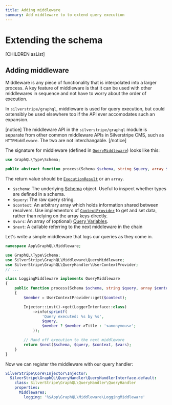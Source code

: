```yaml
---
title: Adding middleware
summary: Add middleware to to extend query execution
---
```

# Extending the schema

[CHILDREN asList]

## Adding middleware

Middleware is any piece of functionality that is interpolated into
a larger process. A key feature of middleware is that it can be used
with other middlewares in sequence and not have to worry about the order
of execution.

In `silverstripe/graphql`, middleware is used for query execution,
but could ostensibly be used elsewhere too if the API ever accomodates
such an expansion.

[notice]
The middleware API in the `silverstripe/graphql` module is separate from other common middleware
APIs in Silverstripe CMS, such as `HTTPMiddleware`. The two are not interchangable.
[/notice]

The signature for middleware (defined in [`QueryMiddleware`](api:SilverStripe\GraphQL\Middleware\QueryMiddleware)) looks like this:

```php
use GraphQL\Type\Schema;

public abstract function process(Schema $schema, string $query, array $context, array $vars, callable $next);
```

The return value should be [`ExecutionResult`](api:GraphQL\Executor\ExecutionResult) or an `array`.

- `$schema`: The underlying [Schema](https://webonyx.github.io/graphql-php/schema-definition/) object.
  Useful to inspect whether types are defined in a schema.
- `$query`: The raw query string.
- `$context`: An arbitrary array which holds information shared between resolvers.
  Use implementors of [`ContextProvider`](api:SilverStripe\GraphQL\Schema\Interfaces\ContextProvider) to get and set
  data, rather than relying on the array keys directly.
- `$vars`: An array of (optional) [Query Variables](https://graphql.org/learn/queries/#variables).
- `$next`: A callable referring to the next middleware in the chain

Let's write a simple middleware that logs our queries as they come in.

```php
namespace App\GraphQL\Middleware;

use GraphQL\Type\Schema;
use SilverStripe\GraphQL\Middleware\QueryMiddleware;
use SilverStripe\GraphQL\QueryHandler\UserContextProvider;
// ...

class LoggingMiddleware implements QueryMiddleware
{
    public function process(Schema $schema, string $query, array $context, array $vars, callable $next)
    {
        $member = UserContextProvider::get($context);

        Injector::inst()->get(LoggerInterface::class)
            ->info(sprintf(
                'Query executed: %s by %s',
                $query,
                $member ? $member->Title : '<anonymous>';
            ));

        // Hand off execution to the next middleware
        return $next($schema, $query, $context, $vars);
    }
}
```

Now we can register the middleware with our query handler:

```yml
SilverStripe\Core\Injector\Injector:
  SilverStripe\GraphQL\QueryHandler\QueryHandlerInterface.default:
    class: SilverStripe\GraphQL\QueryHandler\QueryHandler
    properties:
      Middlewares:
        logging: '%$App\GraphQL\Middleware\LoggingMiddleware'
```
